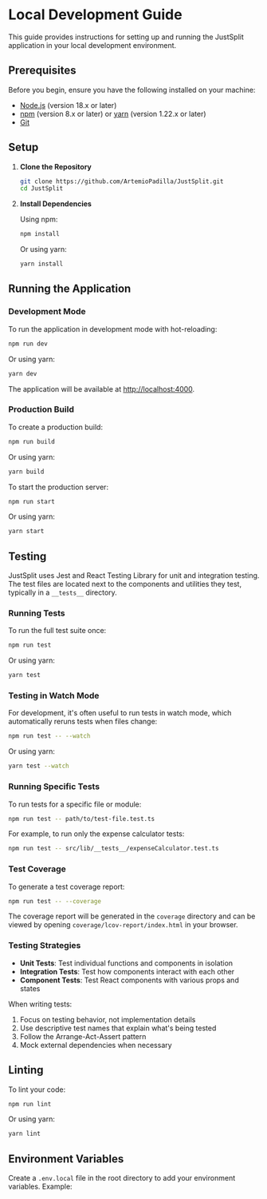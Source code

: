 # Local Development Guide

This guide provides instructions for setting up and running the JustSplit application in your local development environment.

## Prerequisites

Before you begin, ensure you have the following installed on your machine:

- [Node.js](https://nodejs.org/) (version 18.x or later)
- [npm](https://www.npmjs.com/) (version 8.x or later) or [yarn](https://yarnpkg.com/) (version 1.22.x or later)
- [Git](https://git-scm.com/)

## Setup

1. **Clone the Repository**

   ```bash
   git clone https://github.com/ArtemioPadilla/JustSplit.git
   cd JustSplit
   ```

2. **Install Dependencies**

   Using npm:
   ```bash
   npm install
   ```

   Or using yarn:
   ```bash
   yarn install
   ```

## Running the Application

### Development Mode

To run the application in development mode with hot-reloading:

```bash
npm run dev
```

Or using yarn:
```bash
yarn dev
```

The application will be available at [http://localhost:4000](http://localhost:4000).

### Production Build

To create a production build:

```bash
npm run build
```

Or using yarn:
```bash
yarn build
```

To start the production server:

```bash
npm run start
```

Or using yarn:
```bash
yarn start
```

## Testing

JustSplit uses Jest and React Testing Library for unit and integration testing. The test files are located next to the components and utilities they test, typically in a `__tests__` directory.

### Running Tests

To run the full test suite once:

```bash
npm run test
```

Or using yarn:
```bash
yarn test
```

### Testing in Watch Mode

For development, it's often useful to run tests in watch mode, which automatically reruns tests when files change:

```bash
npm run test -- --watch
```

Or using yarn:
```bash
yarn test --watch
```

### Running Specific Tests

To run tests for a specific file or module:

```bash
npm run test -- path/to/test-file.test.ts
```

For example, to run only the expense calculator tests:

```bash
npm run test -- src/lib/__tests__/expenseCalculator.test.ts
```

### Test Coverage

To generate a test coverage report:

```bash
npm run test -- --coverage
```

The coverage report will be generated in the `coverage` directory and can be viewed by opening `coverage/lcov-report/index.html` in your browser.

### Testing Strategies

- **Unit Tests**: Test individual functions and components in isolation
- **Integration Tests**: Test how components interact with each other
- **Component Tests**: Test React components with various props and states

When writing tests:
1. Focus on testing behavior, not implementation details
2. Use descriptive test names that explain what's being tested
3. Follow the Arrange-Act-Assert pattern
4. Mock external dependencies when necessary

## Linting

To lint your code:

```bash
npm run lint
```

Or using yarn:
```bash
yarn lint
```

## Environment Variables

Create a `.env.local` file in the root directory to add your environment variables. Example:

